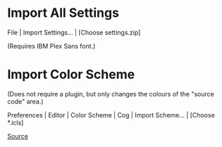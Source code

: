 # Import All Settings

File | Import Settings... | [Choose settings.zip]

(Requires IBM Plex Sans font.)

# Import Color Scheme

(Does not require a plugin, but only changes the colours of the
"source code" area.)

Preferences | Editor | Color Scheme | Cog | Import Scheme... | [Choose *.icls]

[Source](https://github.com/jkaving/intellij-colors-solarized)
